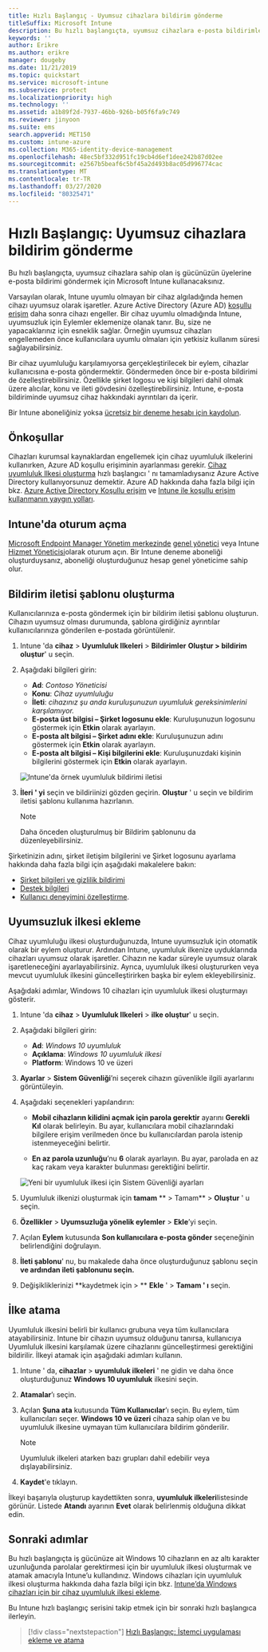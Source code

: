 ```yaml
---
title: Hızlı Başlangıç - Uyumsuz cihazlara bildirim gönderme
titleSuffix: Microsoft Intune
description: Bu hızlı başlangıçta, uyumsuz cihazlara e-posta bildirimleri göndermek için Microsoft Intune kullanırsınız.
keywords: ''
author: Erikre
ms.author: erikre
manager: dougeby
ms.date: 11/21/2019
ms.topic: quickstart
ms.service: microsoft-intune
ms.subservice: protect
ms.localizationpriority: high
ms.technology: ''
ms.assetid: a1b89f2d-7937-46bb-926b-b05f6fa9c749
ms.reviewer: jinyoon
ms.suite: ems
search.appverid: MET150
ms.custom: intune-azure
ms.collection: M365-identity-device-management
ms.openlocfilehash: 48ec5bf332d951fc19cb4d6ef1dee242b87d02ee
ms.sourcegitcommit: e2567b5beaf6c5bf45a2d493b8ac05d996774cac
ms.translationtype: MT
ms.contentlocale: tr-TR
ms.lasthandoff: 03/27/2020
ms.locfileid: "80325471"
---
```

# <a name="quickstart-send-notifications-to-noncompliant-devices"></a>Hızlı Başlangıç: Uyumsuz cihazlara bildirim gönderme

Bu hızlı başlangıçta, uyumsuz cihazlara sahip olan iş gücünüzün üyelerine e-posta bildirimi göndermek için Microsoft Intune kullanacaksınız.

Varsayılan olarak, Intune uyumlu olmayan bir cihaz algıladığında hemen cihazı uyumsuz olarak işaretler. Azure Active Directory (Azure AD) [koşullu erişim](https://docs.microsoft.com/azure/active-directory/active-directory-conditional-access-azure-portal) daha sonra cihazı engeller. Bir cihaz uyumlu olmadığında Intune, uyumsuzluk için Eylemler eklemenize olanak tanır. Bu, size ne yapacaklarınız için esneklik sağlar. Örneğin uyumsuz cihazları engellemeden önce kullanıcılara uyumlu olmaları için yetkisiz kullanım süresi sağlayabilirsiniz.

Bir cihaz uyumluluğu karşılamıyorsa gerçekleştirilecek bir eylem, cihazlar kullanıcısına e-posta göndermektir. Göndermeden önce bir e-posta bildirimi de özelleştirebilirsiniz. Özellikle şirket logosu ve kişi bilgileri dahil olmak üzere alıcılar, konu ve ileti gövdesini özelleştirebilirsiniz. Intune, e-posta bildiriminde uyumsuz cihaz hakkındaki ayrıntıları da içerir.

Bir Intune aboneliğiniz yoksa [ücretsiz bir deneme hesabı için kaydolun](../fundamentals/free-trial-sign-up.md).

## <a name="prerequisites"></a>Önkoşullar

Cihazları kurumsal kaynaklardan engellemek için cihaz uyumluluk ilkelerini kullanırken, Azure AD koşullu erişiminin ayarlanması gerekir. [Cihaz uyumluluk Ilkesi oluşturma](quickstart-set-password-length-android.md) hızlı başlangıcı ' nı tamamladıysanız Azure Active Directory kullanıyorsunuz demektir. Azure AD hakkında daha fazla bilgi için bkz. [Azure Active Directory Koşullu erişim](https://docs.microsoft.com/azure/active-directory/active-directory-conditional-access-azure-portal) ve [Intune ile koşullu erişim kullanmanın yaygın yolları](../protect/conditional-access-intune-common-ways-use.md).

## <a name="sign-in-to-intune"></a>Intune'da oturum açma

[Microsoft Endpoint Manager Yönetim merkezinde](https://go.microsoft.com/fwlink/?linkid=2109431) [genel yönetici](../fundamentals/users-add.md#types-of-administrators) veya Intune [Hizmet Yöneticisi](../fundamentals/users-add.md#types-of-administrators)olarak oturum açın. Bir Intune deneme aboneliği oluşturduysanız, aboneliği oluşturduğunuz hesap genel yöneticime sahip olur.

## <a name="create-a-notification-message-template"></a>Bildirim iletisi şablonu oluşturma

Kullanıcılarınıza e-posta göndermek için bir bildirim iletisi şablonu oluşturun. Cihazın uyumsuz olması durumunda, şablona girdiğiniz ayrıntılar kullanıcılarınıza gönderilen e-postada görüntülenir.

1. Intune 'da **cihaz** > **Uyumluluk Ilkeleri** > **Bildirimler** **Oluştur > bildirim oluştur**' u seçin.
2. Aşağıdaki bilgileri girin:

   - **Ad**: *Contoso Yöneticisi*
   - **Konu**: *Cihaz uyumluluğu*
   - **İleti**: *cihazınız şu anda kuruluşunuzun uyumluluk gereksinimlerini karşılamıyor.*
   - **E-posta üst bilgisi – Şirket logosunu ekle**: Kuruluşunuzun logosunu göstermek için **Etkin** olarak ayarlayın.
   - **E-posta alt bilgisi – Şirket adını ekle**: Kuruluşunuzun adını göstermek için **Etkin** olarak ayarlayın.
   - **E-posta alt bilgisi – Kişi bilgilerini ekle**: Kuruluşunuzdaki kişinin bilgilerini göstermek için **Etkin** olarak ayarlayın.

   ![Intune'da örnek uyumluluk bildirimi iletisi](./media/quickstart-send-notification/quickstart-send-notification-01.png)

3. **İleri ' yi** seçin ve bildiriinizi gözden geçirin. **Oluştur** ' u seçin ve bildirim iletisi şablonu kullanıma hazırlanın.

   > [!NOTE]
   > Daha önceden oluşturulmuş bir Bildirim şablonunu da düzenleyebilirsiniz.

Şirketinizin adını, şirket iletişim bilgilerini ve Şirket logosunu ayarlama hakkında daha fazla bilgi için aşağıdaki makalelere bakın:

- [Şirket bilgileri ve gizlilik bildirimi](../apps/company-portal-app.md#configuration)
- [Destek bilgileri](../apps/company-portal-app.md#support-information)
- [Kullanıcı deneyimini özelleştirme](../apps/company-portal-app.md#customizing-the-user-experience).

## <a name="add-a-noncompliance-policy"></a>Uyumsuzluk ilkesi ekleme

Cihaz uyumluluğu ilkesi oluşturduğunuzda, Intune uyumsuzluk için otomatik olarak bir eylem oluşturur. Ardından Intune, uyumluluk ilkenize uyduklarında cihazları uyumsuz olarak işaretler. Cihazın ne kadar süreyle uyumsuz olarak işaretleneceğini ayarlayabilirsiniz. Ayrıca, uyumluluk ilkesi oluştururken veya mevcut uyumluluk ilkesini güncelleştirirken başka bir eylem ekleyebilirsiniz.

Aşağıdaki adımlar, Windows 10 cihazları için uyumluluk ilkesi oluşturmayı gösterir.

1. Intune 'da **cihaz** > **Uyumluluk Ilkeleri** > **ilke oluştur**' u seçin.

2. Aşağıdaki bilgileri girin:

   - **Ad**: *Windows 10 uyumluluk*
   - **Açıklama**: *Windows 10 uyumluluk ilkesi*
   - **Platform**: Windows 10 ve üzeri

3. **Ayarlar** > **Sistem Güvenliği**’ni seçerek cihazın güvenlikle ilgili ayarlarını görüntüleyin.

4. Aşağıdaki seçenekleri yapılandırın:

   - **Mobil cihazların kilidini açmak için parola gerektir** ayarını **Gerekli Kıl** olarak belirleyin. Bu ayar, kullanıcılara mobil cihazlarındaki bilgilere erişim verilmeden önce bu kullanıcılardan parola istenip istenmeyeceğini belirtir.

   - **En az parola uzunluğu**’nu **6** olarak ayarlayın. Bu ayar, parolada en az kaç rakam veya karakter bulunması gerektiğini belirtir.

   ![Yeni bir uyumluluk ilkesi için Sistem Güvenliği ayarları](./media/quickstart-send-notification/system-security-settings-01.png)

5. Uyumluluk ilkenizi oluşturmak için **tamam** ** > Tamam** > **Oluştur** ' u seçin.

6. **Özellikler** > **Uyumsuzluğa yönelik eylemler** > **Ekle**’yi seçin.

7. Açılan **Eylem** kutusunda **Son kullanıcılara e-posta gönder** seçeneğinin belirlendiğini doğrulayın.

8. **İleti şablonu**' nu, bu makalede daha önce oluşturduğunuz şablonu seçin **ve ardından ileti şablonunu seçin.**

9. Değişikliklerinizi **kaydetmek için > ** **Ekle** ' > **Tamam ' ı** seçin.

## <a name="assign-the-policy"></a>İlke atama

Uyumluluk ilkesini belirli bir kullanıcı grubuna veya tüm kullanıcılara atayabilirsiniz. Intune bir cihazın uyumsuz olduğunu tanırsa, kullanıcıya Uyumluluk ilkesini karşılamak üzere cihazlarını güncelleştirmesi gerektiğini bildirilir. İlkeyi atamak için aşağıdaki adımları kullanın.

1. Intune ' da, **cihazlar** > **uyumluluk ilkeleri** ' ne gidin ve daha önce oluşturduğunuz **Windows 10 uyumluluk** ilkesini seçin.

2. **Atamalar**’ı seçin.

3. Açılan **Şuna ata** kutusunda **Tüm Kullanıcılar**’ı seçin. Bu eylem, tüm kullanıcıları seçer. **Windows 10 ve üzeri** cihaza sahip olan ve bu uyumluluk ilkesine uymayan tüm kullanıcılara bildirim gönderilir.

    > [!NOTE]
    > Uyumluluk ilkeleri atarken bazı grupları dahil edebilir veya dışlayabilirsiniz.

4. **Kaydet**'e tıklayın.

İlkeyi başarıyla oluşturup kaydettikten sonra, **uyumluluk ilkeleri**listesinde görünür. Listede **Atandı** ayarının **Evet** olarak belirlenmiş olduğuna dikkat edin.

## <a name="next-steps"></a>Sonraki adımlar

Bu hızlı başlangıçta iş gücünüze ait Windows 10 cihazların en az altı karakter uzunluğunda parolalar gerektirmesi için bir uyumluluk ilkesi oluşturmak ve atamak amacıyla Intune’u kullandınız. Windows cihazları için uyumluluk ilkesi oluşturma hakkında daha fazla bilgi için bkz. [Intune’da Windows cihazları için bir cihaz uyumluluk ilkesi ekleme](compliance-policy-create-windows.md).

Bu Intune hızlı başlangıç serisini takip etmek için bir sonraki hızlı başlangıca ilerleyin.

> [!div class="nextstepaction"]
> [Hızlı Başlangıç: İstemci uygulaması ekleme ve atama](../apps/quickstart-add-assign-app.md)
